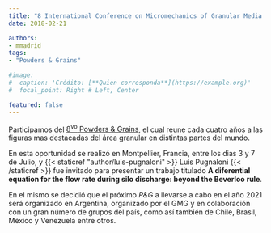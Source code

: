 ```yaml
---
title: "8 International Conference on Micromechanics of Granular Media: Powders & Grains"
date: 2018-02-21

authors:
- mmadrid
tags:
- "Powders & Grains"

#image:
#  caption: 'Crédito: [**Quien corresponda**](https://example.org)'
#  focal_point: Right # Left, Center

featured: false
---
```


Participamos del [8<sup>vo</sup> Powders & Grains][1], el cual reune cada cuatro años a
las figuras mas destacadas del área granular en distintas partes del mundo.

[1]: https://www.epj-conferences.org/articles/epjconf/abs/2017/09/contents/contents.html
<!--more-->

En esta oportunidad se realizó en Montpellier, Francia, entre los dias 3 y 7 de Julio, y
{{< staticref "author/luis-pugnaloni" >}} Luis Pugnaloni {{< /staticref >}} fue invitado
para presentar un trabajo titulado **A diferential equation for the flow rate during
silo discharge: beyond the Beverloo rule**.<br>

En el mismo se decidió que el próximo *P&G* a llevarse a cabo en el año 2021 será organizado en
Argentina, organizado por el GMG y en colaboración con un gran número de grupos del país, como
así también de Chile, Brasil, México y Venezuela entre otros.
